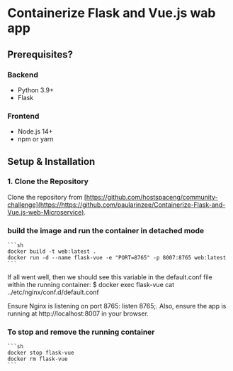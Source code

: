 # Containerize Flask and Vue.js wab app

## Prerequisites?
### Backend

- Python 3.9+
- Flask

### Frontend

- Node.js 14+
- npm or yarn

## Setup & Installation

### 1. Clone the Repository

Clone the repository from [https://github.com/hostspaceng/community-challenge](https://https://github.com/paularinzee/Containerize-Flask-and-Vue.js-web-Microservice).

### build the image and run the container in detached mode
    ```sh 
    docker build -t web:latest .
    docker run -d --name flask-vue -e "PORT=8765" -p 8007:8765 web:latest
    ```

If all went well, then we should see this variable in the default.conf file within the running container:
    $ docker exec flask-vue cat ../etc/nginx/conf.d/default.conf


Ensure Nginx is listening on port 8765: listen 8765;. Also, ensure the app is running at http://localhost:8007 in your browser.

### To stop and remove the running container
    ```sh 
    docker stop flask-vue
    docker rm flask-vue
    ```
